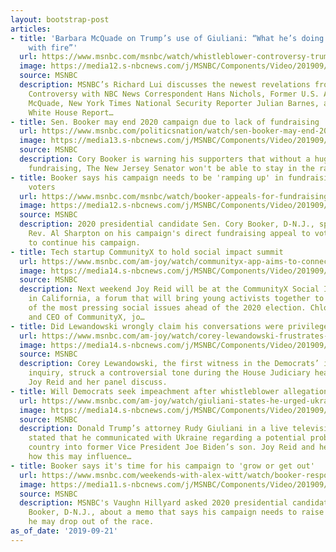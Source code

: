 ```yaml
---
layout: bootstrap-post
articles:
- title: 'Barbara McQuade on Trump’s use of Giuliani: “What he’s doing is really playing
    with fire”'
  url: https://www.msnbc.com/msnbc/watch/whistleblower-controversy-trump-s-use-of-giuliani-is-problematic-69580869970
  image: https://media12.s-nbcnews.com/j/MSNBC/Components/Video/201909/n_lui_WhistleblowerControversy_190921_1920x1080.nbcnews-fp-1200-630.jpg
  source: MSNBC
  description: MSNBC’s Richard Lui discusses the newest revelations from the Whistleblower
    Controversy with NBC News Correspondent Hans Nichols, Former U.S. Attorney Barbara
    McQuade, New York Times National Security Reporter Julian Barnes, and Daily Beast
    White House Report…
- title: Sen. Booker may end 2020 campaign due to lack of fundraising
  url: https://www.msnbc.com/politicsnation/watch/sen-booker-may-end-2020-campaign-due-to-lack-of-fundraising-69581893588
  image: https://media13.s-nbcnews.com/j/MSNBC/Components/Video/201909/n_sharp_booker_09212019_1920x1080.nbcnews-fp-1200-630.jpg
  source: MSNBC
  description: Cory Booker is warning his supporters that without a huge uptick in
    fundraising, The New Jersey Senator won't be able to stay in the race.
- title: Booker says his campaign needs to be 'ramping up' in fundraising appeal to
    voters
  url: https://www.msnbc.com/msnbc/watch/booker-appeals-for-fundraising-in-order-to-continue-his-campaign-69580357636
  image: https://media12.s-nbcnews.com/j/MSNBC/Components/Video/201909/n_msnbc_brk_booker_memo_190921_1920x1080.nbcnews-fp-1200-630.jpg
  source: MSNBC
  description: 2020 presidential candidate Sen. Cory Booker, D-N.J., spoke to MSNBC's
    Rev. Al Sharpton on his campaign's direct fundraising appeal to voters in order
    to continue his campaign.
- title: Tech startup CommunityX to hold social impact summit
  url: https://www.msnbc.com/am-joy/watch/communityx-app-aims-to-connect-young-activists-69575749522
  image: https://media14.s-nbcnews.com/j/MSNBC/Components/Video/201909/n_joy_communityx_190921_1920x1080.nbcnews-fp-1200-630.jpg
  source: MSNBC
  description: Next weekend Joy Reid will be at the CommunityX Social Impact Summit
    in California, a forum that will bring young activists together to discuss some
    of the most pressing social issues ahead of the 2020 election. Chloë Rogers, Founder
    and CEO of CommunityX, jo…
- title: Did Lewandowski wrongly claim his conversations were privileged?
  url: https://www.msnbc.com/am-joy/watch/corey-lewandowski-frustrates-democrats-at-house-hearing-69572677838
  image: https://media14.s-nbcnews.com/j/MSNBC/Components/Video/201909/n_joy_lewandowski_190921_1920x1080.nbcnews-fp-1200-630.jpg
  source: MSNBC
  description: Corey Lewandowski, the first witness in the Democrats’ impeachment
    inquiry, struck a controversial tone during the House Judiciary hearings on Tuesday.
    Joy Reid and her panel discuss.
- title: Will Democrats seek impeachment after whistleblower allegations?
  url: https://www.msnbc.com/am-joy/watch/giuliani-states-he-urged-ukraine-to-investigate-biden-s-son-69572165912
  image: https://media14.s-nbcnews.com/j/MSNBC/Components/Video/201909/n_joy_impeachment_190921_1920x1080.nbcnews-fp-1200-630.jpg
  source: MSNBC
  description: Donald Trump’s attorney Rudy Giuliani in a live television interview
    stated that he communicated with Ukraine regarding a potential probe by that foreign
    country into former Vice President Joe Biden’s son. Joy Reid and her panel discuss
    how this may influence…
- title: Booker says it's time for his campaign to 'grow or get out'
  url: https://www.msnbc.com/weekends-with-alex-witt/watch/booker-responds-to-a-memo-suggesting-he-needs-to-fundraise-or-drop-out-69572165723
  image: https://media11.s-nbcnews.com/j/MSNBC/Components/Video/201909/n_witt_brk_booker_memo_190921_1920x1080.nbcnews-fp-1200-630.jpg
  source: MSNBC
  description: MSNBC's Vaughn Hillyard asked 2020 presidential candidate Sen. Cory
    Booker, D-N.J., about a memo that says his campaign needs to raise support or
    he may drop out of the race.
as_of_date: '2019-09-21'
---
```


